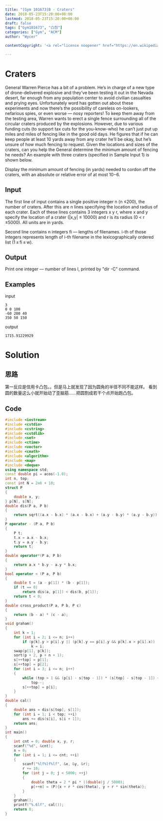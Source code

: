 ```yaml
---
title: "[Gym 101673]B - Craters"
date: 2018-05-23T15:20:00+08:00
lastmod: 2018-05-23T15:20:00+08:00
draft: false
tags: ["Gym101673", "凸包"]
categories: ["Gym", "ACM"]
author: "Wycer"

contentCopyright: '<a rel="license noopener" href="https://en.wikipedia.org/wiki/Wikipedia:Text_of_Creative_Commons_Attribution-ShareAlike_3.0_Unported_License" target="_blank">Creative Commons Attribution-ShareAlike License</a>'

---
```


# Craters
General Warren Pierce has a bit of a problem. He’s in charge of a new type of drone-delivered explosive and they’ve been testing it out in the Nevada desert, far enough from any population center to avoid civilian casualties and prying eyes. Unfortunately word has gotten out about these experiments and now there’s the possibility of careless on-lookers, nefarious spies, or even worse — nosy reporters! To keep them away from the testing area, Warren wants to erect a single fence surrounding all of the circular craters produced by the explosions. However, due to various funding cuts (to support tax cuts for the you-know-who) he can’t just put up miles and miles of fencing like in the good old days. He figures that if he can keep people at least 10 yards away from any crater he’ll be okay, but he’s unsure of how much fencing to request. Given the locations and sizes of the craters, can you help the General determine the minimum amount of fencing he needs? An example with three craters (specified in Sample Input 1) is shown below.

Display the minimum amount of fencing (in yards) needed to cordon off the craters, with an absolute or relative error of at most 10−6.

## Input
The first line of input contains a single positive integer n (n $≤$200), the number of craters. After this are n lines specifying the location and radius of each crater. Each of these lines contains 3 integers x y r, where x and y specify the location of a crater (|x,y| ≤ 10000) and r is its radius (0 < r $≤$5000). All units are in yards.

Second line contains n integers fi — lengths of filenames. i-th of those integers represents length of i-th filename in the lexicographically ordered list (1 ≤ fi ≤ w).

## Output
Print one integer — number of lines l, printed by "dir -C" command.

## Examples
input
``` plain
3
0 0 100
-60 200 40
350 50 150
```
output
``` plain
1715.91229929
```

# Solution
## 思路
第一反应是信用卡凸包。。但是马上就发现了因为圆角的半径不同不能这样。
看到圆的数量这么小就开始动了歪脑筋……把圆割成若干个点开始跑凸包。

## Code
``` cpp
#include <iostream>
#include <cstdio>
#include <cstring>
#include <cstdlib>
#include <set>
#include <ctime>
#include <vector>
#include <cmath>
#include <algorithm>
#include <map>
#include <deque>
using namespace std;
const double pi = acos(-1.0);
int n, top;
const int N = 2e6 + 10;
struct P
{
    double x, y;
} p[N], s[N];
double dis(P a, P b)
{
    return sqrt((a.x - b.x) * (a.x - b.x) + (a.y - b.y) * (a.y - b.y));
}
P operator - (P a, P b)
{
    P t;
    t.x = a.x - b.x;
    t.y = a.y - b.y;
    return t;
}
double operator*(P a, P b)
{
    return a.x * b.y - a.y * b.x;
}
bool operator < (P a, P b)
{
    double t = (a - p[1]) * (b - p[1]);
    if (t == 0)
        return dis(a, p[1]) < dis(b, p[1]);
    return t < 0;
}
double cross_product(P a, P b, P c)
{
    return (b - a) * (c - a);
}
void graham()
{
    int k = 1;
    for (int i = 2; i <= n; i++)
        if (p[k].y > p[i].y || (p[k].y == p[i].y && p[k].x > p[i].x))
            k = i;
    swap(p[1], p[k]);
    sort(p + 2, p + n + 1);
    s[++top] = p[1];
    s[++top] = p[2];
    for (int i = 3; i <= n; i++)
    {
        while (top > 1 && (p[i] - s[top - 1]) * (s[top] - s[top - 1]) <= 0)
            top--;
        s[++top] = p[i];
    }
}
double cal()
{
    double ans = dis(s[top], s[1]);
    for (int i = 1; i < top; ++i)
        ans += dis(s[i], s[i + 1]);
    return ans;
}
int main()
{
    int cnt = 0; double x, y, r;
    scanf("%d", &cnt);
    n = 0;
    for (int i = 1; i <= cnt; ++i)
    {
        scanf("%lf%lf%lf", &x, &y, &r);
        r += 10;
        for (int j = 0; j < 5000; ++j)
        {
            double theta = 2 * pi * ((double)j / 5000);
            p[++n] = (P){x + r * cos(theta), y + r * sin(theta)};
        }
    }
    graham();
    printf("%.6lf", cal());
    return 0;
}
```


